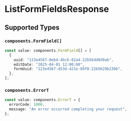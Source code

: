 # ListFormFieldsResponse


## Supported Types

### `components.FormField[]`

```typescript
const value: components.FormField[] = [
  {
    uuid: "123e4567-0ebd-4bcb-82a4-22b56dd0d9ab",
    editDate: "2025-04-01 12:00:00",
    formUuid: "123e4567-d53d-421e-89f0-22b5629b230b",
  },
];
```

### `components.ErrorT`

```typescript
const value: components.ErrorT = {
  errorCode: 1000,
  message: "An error occurred completing your request",
};
```

